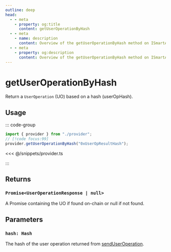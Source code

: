 ```yaml
---
outline: deep
head:
  - - meta
    - property: og:title
      content: getUserOperationByHash
  - - meta
    - name: description
      content: Overview of the getUserOperationByHash method on ISmartAccountProvider
  - - meta
    - property: og:description
      content: Overview of the getUserOperationByHash method on ISmartAccountProvider
---
```


# getUserOperationByHash

Return a `UserOperation` (UO) based on a hash (userOpHash).

## Usage

::: code-group

```ts [example.ts]
import { provider } from "./provider";
// [!code focus:99]
provider.getUserOperationByHash("0xUserOpResultHash");
```

<<< @/snippets/provider.ts

:::

## Returns

### `Promise<UserOperationResponse | null>`

A Promise containing the UO if found on-chain or null if not found.

## Parameters

### `hash: Hash`

The hash of the user operation returned from [sendUserOperation](./sendUserOperation).
